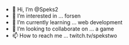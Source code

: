 - 👋 Hi, I’m @Speks2
- 👀 I’m interested in ... forsen
- 🌱 I’m currently learning ... web development
- 💞️ I’m looking to collaborate on ... a game
- 📫 How to reach me ... twitch.tv/spekstwo

<!---
Speks2/Speks2 is a ✨ special ✨ repository because its `README.md` (this file) appears on your GitHub profile.
You can click the Preview link to take a look at your changes.
--->
